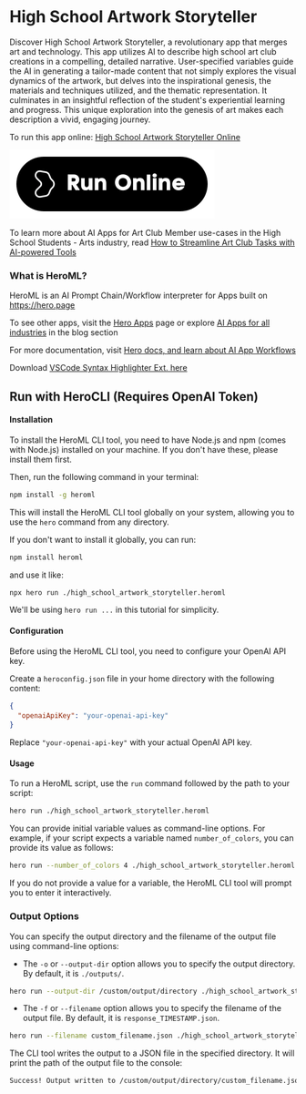 # High School Artwork Storyteller

Discover High School Artwork Storyteller, a revolutionary app that merges art and technology. This app utilizes AI to describe high school art club creations in a compelling, detailed narrative. User-specified variables guide the AI in generating a tailor-made content that not simply explores the visual dynamics of the artwork, but delves into the inspirational genesis, the materials and techniques utilized, and the thematic representation. It culminates in an insightful reflection of the student's experiential learning and progress. This unique exploration into the genesis of art makes each description a vivid, engaging journey.

To run this app online: [High School Artwork Storyteller Online](https://hero.page/app/high-school-artwork-storyteller-art-narrative:-process-to-product/LjgrzSfsEl0uZF8lWwoa)

[![Run High School Artwork Storyteller Online](/assets/run.svg)](https://hero.page/app/high-school-artwork-storyteller-art-narrative:-process-to-product/LjgrzSfsEl0uZF8lWwoa)

To learn more about AI Apps for Art Club Member use-cases in the High School Students - Arts industry, read [How to Streamline Art Club Tasks with AI-powered Tools](https://hero.page/blog/ai/high-school-students-arts/how-to-streamline-art-club-tasks-with-ai-powered-tools/170949)

### What is HeroML?
HeroML is an AI Prompt Chain/Workflow interpreter for Apps built on https://hero.page 

To see other apps, visit the [Hero Apps](https://hero.page/apps) page or explore [AI Apps for all industries](https://hero.page/blog) in the blog section

For more documentation, visit [Hero docs, and learn about AI App Workflows](https://hero.page/tutorials/introduction-to-heroml)

Download [VSCode Syntax Highlighter Ext. here](https://marketplace.visualstudio.com/items?itemName=hero-page.heroml)

## Run with HeroCLI (Requires OpenAI Token)

#### Installation

To install the HeroML CLI tool, you need to have Node.js and npm (comes with Node.js) installed on your machine. If you don't have these, please install them first. 

Then, run the following command in your terminal:

```bash
npm install -g heroml
```

This will install the HeroML CLI tool globally on your system, allowing you to use the `hero` command from any directory.

If you don't want to install it globally, you can run:

```bash
npm install heroml
```

and use it like:

```bash
npx hero run ./high_school_artwork_storyteller.heroml
```

We'll be using `hero run ...` in this tutorial for simplicity.

#### Configuration

Before using the HeroML CLI tool, you need to configure your OpenAI API key. 

Create a `heroconfig.json` file in your home directory with the following content:

```json
{
  "openaiApiKey": "your-openai-api-key"
}
```

Replace `"your-openai-api-key"` with your actual OpenAI API key.

#### Usage

To run a HeroML script, use the `run` command followed by the path to your script:

```bash
hero run ./high_school_artwork_storyteller.heroml
```

You can provide initial variable values as command-line options. For example, if your script expects a variable named `number_of_colors`, you can provide its value as follows:

```bash
hero run --number_of_colors 4 ./high_school_artwork_storyteller.heroml
```

If you do not provide a value for a variable, the HeroML CLI tool will prompt you to enter it interactively.

### Output Options

You can specify the output directory and the filename of the output file using command-line options:

- The `-o` or `--output-dir` option allows you to specify the output directory. By default, it is `./outputs/`.

```bash
hero run --output-dir /custom/output/directory ./high_school_artwork_storyteller.heroml
```

- The `-f` or `--filename` option allows you to specify the filename of the output file. By default, it is `response_TIMESTAMP.json`.

```bash
hero run --filename custom_filename.json ./high_school_artwork_storyteller.heroml
```

The CLI tool writes the output to a JSON file in the specified directory. It will print the path of the output file to the console:

```bash
Success! Output written to /custom/output/directory/custom_filename.json
```

